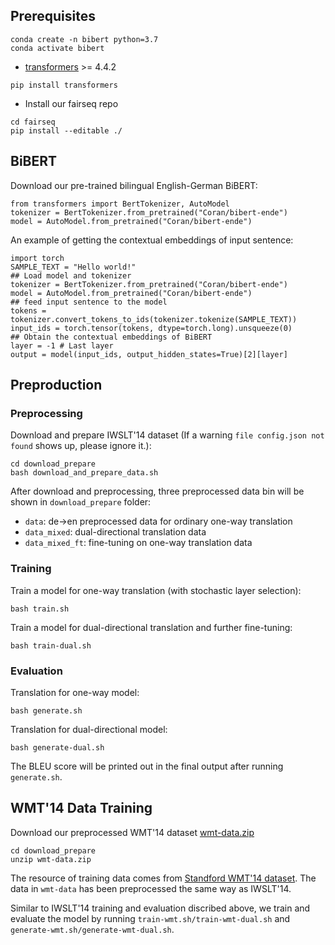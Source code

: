 ## Prerequisites
```
conda create -n bibert python=3.7
conda activate bibert
```
* [transformers](https://github.com/huggingface/transformers) >= 4.4.2
```
pip install transformers
```
* Install our fairseq repo
```
cd fairseq
pip install --editable ./
```
## BiBERT
Download our pre-trained bilingual English-German BiBERT:
```
from transformers import BertTokenizer, AutoModel
tokenizer = BertTokenizer.from_pretrained("Coran/bibert-ende")
model = AutoModel.from_pretrained("Coran/bibert-ende")
```
An example of getting the contextual embeddings of input sentence:
```
import torch
SAMPLE_TEXT = "Hello world!"
## Load model and tokenizer
tokenizer = BertTokenizer.from_pretrained("Coran/bibert-ende")
model = AutoModel.from_pretrained("Coran/bibert-ende")
## feed input sentence to the model
tokens = tokenizer.convert_tokens_to_ids(tokenizer.tokenize(SAMPLE_TEXT))
input_ids = torch.tensor(tokens, dtype=torch.long).unsqueeze(0)
## Obtain the contextual embeddings of BiBERT
layer = -1 # Last layer
output = model(input_ids, output_hidden_states=True)[2][layer]
```
## Preproduction
### Preprocessing
Download and prepare IWSLT'14 dataset (If a warning `file config.json not found` shows up, please ignore it.):
```
cd download_prepare
bash download_and_prepare_data.sh
```

After download and preprocessing, three preprocessed data bin will be shown in `download_prepare` folder:
* `data`: de->en preprocessed data for ordinary one-way translation
* `data_mixed`: dual-directional translation data
* `data_mixed_ft`: fine-tuning on one-way translation data

### Training
Train a model for one-way translation (with stochastic layer selection):
```
bash train.sh
```

Train a model for dual-directional translation and further fine-tuning:
```
bash train-dual.sh
```
### Evaluation
Translation for one-way model:
```
bash generate.sh
```
Translation for dual-directional model:
```
bash generate-dual.sh
```

The BLEU score will be printed out in the final output after running `generate.sh`.

## WMT'14 Data Training 
Download our preprocessed WMT'14 dataset [wmt-data.zip](https://drive.google.com/file/d/1VMvD69JxvYk8IYgZhXHXnJdWBjpuqpzm/view?usp=sharing)
```
cd download_prepare
unzip wmt-data.zip
```
The resource of training data comes from [Standford WMT'14 dataset](https://nlp.stanford.edu/projects/nmt/). The data in `wmt-data` has been preprocessed the same way as IWSLT'14.

Similar to IWSLT'14 training and evaluation discribed above, we train and evaluate the model by running `train-wmt.sh/train-wmt-dual.sh` and `generate-wmt.sh/generate-wmt-dual.sh`.
